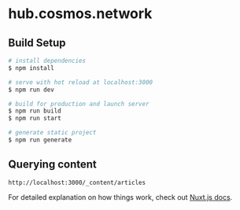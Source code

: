 # hub.cosmos.network

## Build Setup

```bash
# install dependencies
$ npm install

# serve with hot reload at localhost:3000
$ npm run dev

# build for production and launch server
$ npm run build
$ npm run start

# generate static project
$ npm run generate
```

## Querying content

`http://localhost:3000/_content/articles`

For detailed explanation on how things work, check out [Nuxt.js docs](https://nuxtjs.org).